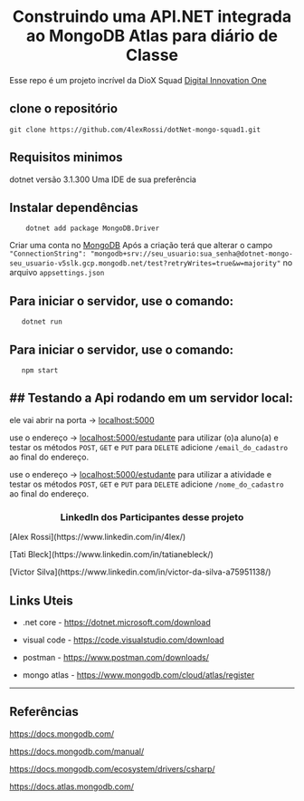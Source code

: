 <h1 align="center">Construindo uma API.NET integrada ao MongoDB Atlas para diário de Classe</h1>

Esse repo é um projeto incrível da DioX Squad
[Digital Innovation One](https://digitalinnovation.one/sign-up?ref=QFX2ZVP4RU)

## clone o repositório 

`git clone https://github.com/4lexRossi/dotNet-mongo-squad1.git`

## Requisitos minimos
dotnet versão 3.1.300
Uma IDE de sua preferência

## Instalar dependências
```
    dotnet add package MongoDB.Driver
```

Criar uma conta no [MongoDB](https://www.mongodb.com/)
Após a criação terá que alterar o campo 
`"ConnectionString": "mongodb+srv://seu_usuario:sua_senha@dotnet-mongo-seu_usuario-v5slk.gcp.mongodb.net/test?retryWrites=true&w=majority"`
no arquivo `appsettings.json`

## Para iniciar o servidor, use o comando:

```
   dotnet run
```
## Para iniciar o servidor, use o comando:
```
   npm start
```

## ## Testando a Api rodando em um servidor local:

ele vai abrir na porta -> [localhost:5000](http://localhost:5000/)

use o endereço -> [localhost:5000/estudante](http://localhost:5000/estudante) para utilizar (o)a aluno(a) e testar os métodos `POST`, `GET` e `PUT` para `DELETE` adicione `/email_do_cadastro` ao final do endereço.
<p></p>

use o endereço -> [localhost:5000/estudante](http://localhost:5000/atividade) para utilizar a atividade e testar os métodos `POST`, `GET` e `PUT` para `DELETE` adicione `/nome_do_cadastro` ao final do endereço.


<h3 align="center">LinkedIn dos Participantes desse projeto</h3>
<p>[Alex Rossi](https://www.linkedin.com/in/4lex/)</p>
<p>[Tati Bleck](https://www.linkedin.com/in/tatianebleck/)</p>
<p>[Victor Silva](https://www.linkedin.com/in/victor-da-silva-a75951138/)</p>

## Links Uteis

- .net core - https://dotnet.microsoft.com/download

- visual code - https://code.visualstudio.com/download

- postman - https://www.postman.com/downloads/

- mongo atlas - https://www.mongodb.com/cloud/atlas/register


-----------------------------------------------

## Referências

https://docs.mongodb.com/

https://docs.mongodb.com/manual/

https://docs.mongodb.com/ecosystem/drivers/csharp/

https://docs.atlas.mongodb.com/
